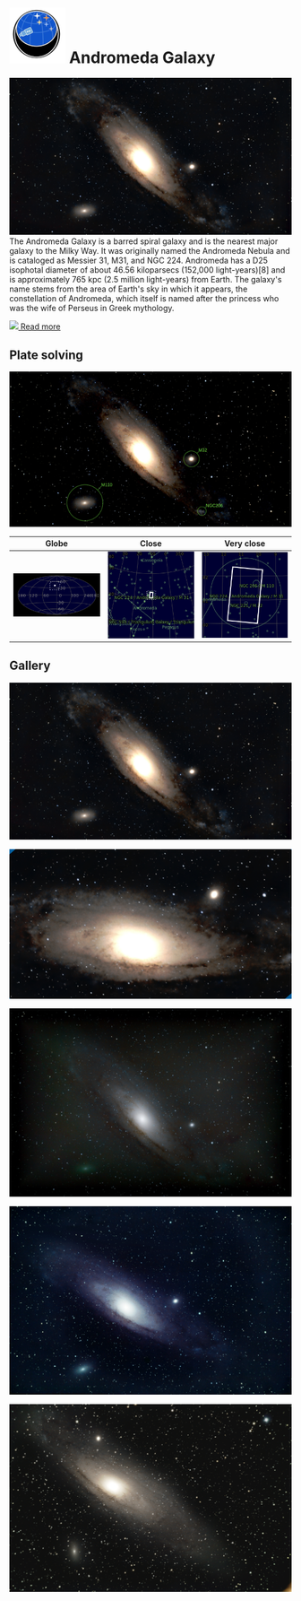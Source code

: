 # ![](../Imaging//Common/pyl-tiny.png) Andromeda Galaxy
![IMG](../Imaging//HD/Andromeda_Galaxy+01+co.jpg)
The Andromeda Galaxy is a barred spiral galaxy and is the nearest major galaxy to the Milky Way. It was originally named the Andromeda Nebula and is cataloged as Messier 31, M31, and NGC 224. Andromeda has a D25 isophotal diameter of about 46.56 kiloparsecs (152,000 light-years)[8] and is approximately 765 kpc (2.5 million light-years) from Earth. The galaxy's name stems from the area of Earth's sky in which it appears, the constellation of Andromeda, which itself is named after the princess who was the wife of Perseus in Greek mythology. 

[![](/home/lcv/Dropbox/AstroPhotography//Imaging//Common/Wikipedia.png) Read more](https://en.wikipedia.org/wiki/Andromeda_Galaxy)
## Plate solving 


![IMG](../Imaging//HD/Andromeda_Galaxy_Annotated.jpg)


| Globe | Close | Very close |
| ----- | ----- | ----- |
|![IMG](../Imaging//HD/Andromeda_Galaxy_Globe.jpg) |![IMG](../Imaging//HD/Andromeda_Galaxy_Close.jpg) |![IMG](../Imaging//HD/Andromeda_Galaxy_Closer.jpg) |

## Gallery
![IMG](../Imaging//HD/Andromeda_Galaxy+01+co.jpg) 

![IMG](../Imaging//HD/Andromeda_Galaxy+02+co.jpg) 

![IMG](../Imaging//HD/Andromeda_Galaxy+03+co.jpg) 

![IMG](../Imaging//HD/Andromeda_Galaxy+04+co.jpg) 

![IMG](../Imaging//HD/Andromeda_Galaxy+05+co.jpg) 


